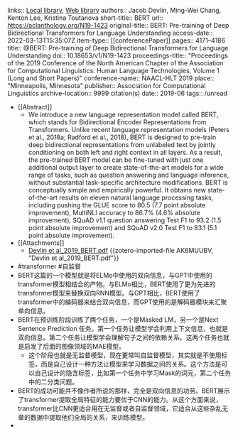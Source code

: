 links:: [Local library](zotero://select/library/items/JAUW6HHX), [Web library](https://www.zotero.org/users/8746250/items/JAUW6HHX)
authors:: Jacob Devlin, Ming-Wei Chang, Kenton Lee, Kristina Toutanova
short-title:: BERT
url:: https://aclanthology.org/N19-1423
original-title:: BERT: Pre-training of Deep Bidirectional Transformers for Language Understanding
access-date:: 2022-03-13T15:35:07Z
item-type:: [[conferencePaper]]
pages:: 4171–4186
title:: @BERT: Pre-training of Deep Bidirectional Transformers for Language Understanding
doi:: 10.18653/v1/N19-1423
proceedings-title:: "Proceedings of the 2019 Conference of the North American Chapter of the Association for Computational Linguistics: Human Language Technologies, Volume 1 (Long and Short Papers)"
conference-name:: NAACL-HLT 2019
place:: "Minneapolis, Minnesota"
publisher:: Association for Computational Linguistics
archive-location:: 9999 citation(s)
date:: 2019-06
tags:: /unread

- [[Abstract]]
	- We introduce a new language representation model called BERT, which stands for Bidirectional Encoder Representations from Transformers. Unlike recent language representation models (Peters et al., 2018a; Radford et al., 2018), BERT is designed to pre-train deep bidirectional representations from unlabeled text by jointly conditioning on both left and right context in all layers. As a result, the pre-trained BERT model can be fine-tuned with just one additional output layer to create state-of-the-art models for a wide range of tasks, such as question answering and language inference, without substantial task-specific architecture modifications. BERT is conceptually simple and empirically powerful. It obtains new state-of-the-art results on eleven natural language processing tasks, including pushing the GLUE score to 80.5 (7.7 point absolute improvement), MultiNLI accuracy to 86.7% (4.6% absolute improvement), SQuAD v1.1 question answering Test F1 to 93.2 (1.5 point absolute improvement) and SQuAD v2.0 Test F1 to 83.1 (5.1 point absolute improvement).
- [[Attachments]]
	- [Devlin et al_2019_BERT.pdf](https://aclanthology.org/N19-1423.pdf) {{zotero-imported-file AK6MUUBV, "Devlin et al_2019_BERT.pdf"}}
- #transformer #自监督
- BERT这篇的一个模型就是将ELMo中使用的双向信息，与GPT中使用的transformer模型相结合的产物。与ELMo相比，BERT使用了更为先进的transformer模型来替换双向RNN模型。与GPT相比，BERT使用了transformer中的编码器来结合双向信息，而GPT使用的是解码器模块来汇聚单向信息。
- BERT在预训练阶段训练了两个任务，一个是Masked LM，另一个是Next Sentence Prediction 任务。第一个任务让模型学会利用上下文信息，也就是双向信息。第二个任务让模型学会理解句子之间的依赖关系。这两个任务也就是启发了后面的图像领域的MAE模型。
	- 这个阶段也就是无监督模型，现在更常叫自监督模型，其实就是不使用标签，而是自己设计一种方法让模型来学习数据之间的关系。这个方法是可以自己设计的隐含标签，比如第一个任务中学习Mask的词元，第二个任务中的二分类问题。
- BERT的成功可能并不像作者所说的那样，完全是双向信息的功劳。BERT展示了transformer提取全局特征的能力要优于CNN的能力。从这个方面来说，transformer比CNN更适合用在无监督或者自监督领域，它适合从这些杂乱无章的数据中提取他们全局的关系，来训练模型。
-